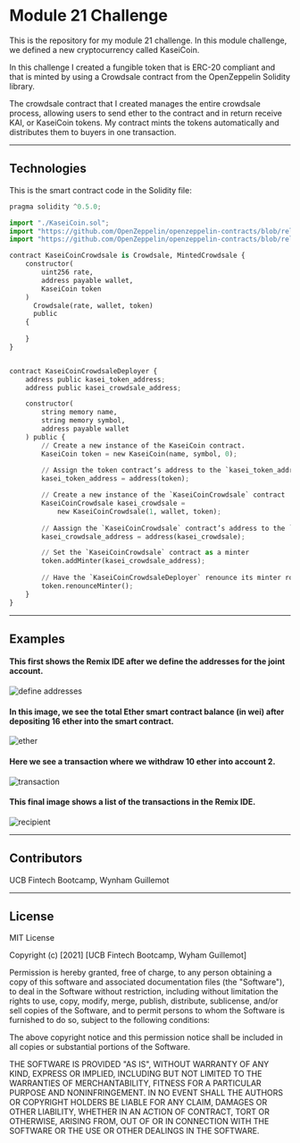 # Module 21 Challenge

This is the repository for my module 21 challenge. In this module challenge, we defined a new cryptocurrency called KaseiCoin.  

In this challenge I created a fungible token that is ERC-20 compliant and that is minted by using a Crowdsale contract from the OpenZeppelin Solidity library. 

The crowdsale contract that I created manages the entire crowdsale process, allowing users to send ether to the contract and in return receive KAI, or KaseiCoin tokens. My contract mints the tokens automatically and distributes them to buyers in one transaction.

---

## Technologies

This is the smart contract code in the Solidity file:

```python
pragma solidity ^0.5.0;

import "./KaseiCoin.sol";
import "https://github.com/OpenZeppelin/openzeppelin-contracts/blob/release-v2.5.0/contracts/crowdsale/Crowdsale.sol";
import "https://github.com/OpenZeppelin/openzeppelin-contracts/blob/release-v2.5.0/contracts/crowdsale/emission/MintedCrowdsale.sol";

contract KaseiCoinCrowdsale is Crowdsale, MintedCrowdsale {
    constructor(
        uint256 rate,
        address payable wallet,
        KaseiCoin token
    )
      Crowdsale(rate, wallet, token)
      public
    {
    
    }
}


contract KaseiCoinCrowdsaleDeployer {
    address public kasei_token_address;
    address public kasei_crowdsale_address;

    constructor(
        string memory name,
        string memory symbol,
        address payable wallet
    ) public {
        // Create a new instance of the KaseiCoin contract.
        KaseiCoin token = new KaseiCoin(name, symbol, 0);
        
        // Assign the token contract’s address to the `kasei_token_address` variable.
        kasei_token_address = address(token);

        // Create a new instance of the `KaseiCoinCrowdsale` contract
        KaseiCoinCrowdsale kasei_crowdsale =
            new KaseiCoinCrowdsale(1, wallet, token);
            
        // Aassign the `KaseiCoinCrowdsale` contract’s address to the `kasei_crowdsale_address` variable.
        kasei_crowdsale_address = address(kasei_crowdsale);

        // Set the `KaseiCoinCrowdsale` contract as a minter
        token.addMinter(kasei_crowdsale_address);
        
        // Have the `KaseiCoinCrowdsaleDeployer` renounce its minter role.
        token.renounceMinter();
    }
}
```

---

## Examples

#### This first shows the Remix IDE after we define the addresses for the joint account.

![define addresses](./Execution_Results/define_addresses.png)


#### In this image, we see the total Ether smart contract balance (in wei) after depositing 16 ether into the smart contract.

![ether](./Execution_Results/deposit_5_ether.png)


#### Here we see a transaction where we withdraw 10 ether into account 2.

![transaction](./Execution_Results/withdraw_account_2.png)


#### This final image shows a list of the transactions in the Remix IDE.

![recipient](./Execution_Results/transaction_list.png)


---

## Contributors

UCB Fintech Bootcamp, Wynham Guillemot 

---

## License

MIT License

Copyright (c) [2021] [UCB Fintech Bootcamp, Wyham Guillemot]

Permission is hereby granted, free of charge, to any person obtaining a copy
of this software and associated documentation files (the "Software"), to deal
in the Software without restriction, including without limitation the rights
to use, copy, modify, merge, publish, distribute, sublicense, and/or sell
copies of the Software, and to permit persons to whom the Software is
furnished to do so, subject to the following conditions:

The above copyright notice and this permission notice shall be included in all
copies or substantial portions of the Software.

THE SOFTWARE IS PROVIDED "AS IS", WITHOUT WARRANTY OF ANY KIND, EXPRESS OR
IMPLIED, INCLUDING BUT NOT LIMITED TO THE WARRANTIES OF MERCHANTABILITY,
FITNESS FOR A PARTICULAR PURPOSE AND NONINFRINGEMENT. IN NO EVENT SHALL THE
AUTHORS OR COPYRIGHT HOLDERS BE LIABLE FOR ANY CLAIM, DAMAGES OR OTHER
LIABILITY, WHETHER IN AN ACTION OF CONTRACT, TORT OR OTHERWISE, ARISING FROM,
OUT OF OR IN CONNECTION WITH THE SOFTWARE OR THE USE OR OTHER DEALINGS IN THE
SOFTWARE.
